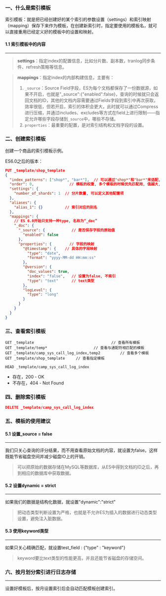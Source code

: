### 一、什么是索引模板

索引模板：就是把已经创建好的某个索引的参数设置（settings）和索引映射（mapping）保存下来作为模板，在创建新索引时，指定要使用的模板名，就可以直接重用已经定义好的模板中的设置和映射。



#### 1.1 索引模板中的内容

---

>**settings**：指定index的配置信息，比如分片数、副本数，tranlog同步条件、refresh策略等信息。

>**mappings**：指定index的内部构建信息，主要有：
>
>1. `_source`：Source Field字段，ES为每个文档都保存了一份数据源，如果不开启，也就是"_source":{"enabled":false}，查询的时候就只会返回文档的ID，其他的文档内容需要通过Fields字段到索引中再次获取，效率很低，但若开启，索引的体积会更大，此时就可以通过Compress进行压缩，并通过includes、excludes等方式在field上进行限制——指定允许哪些字段存储到`_source`中，哪些不存储。
>2. `properties`：最重要的配置，是对索引结构和文档字段的设置。



### 二、创建索引模板

创建一个商品的索引模板示例。

ES6.0之后的版本：

```json
PUT _template/shop_template
{
  "index_patterns": ["shop*", "bar*"],  // 可以通过"shop*"和"bar*"来适配, template字段已过期
  "order": 0,                // 模板的权重, 多个模板的时候优先匹配用, 值越大, 权重越高
  "settings": {
    "number_of_shards": 1  // 分片数量, 可以定义其他配置项
  },
  "aliases": {
    "alias_1": {}          // 索引对应的别名
  },
  "mappings": {
    // ES 6.0开始只支持一种type, 名称为“_doc”
    "_doc": {
      "_source": {            // 是否保存字段的原始值
        "enabled": false
      },
      "properties": {        // 字段的映射
        "@timestamp": {    // 具体的字段映射
          "type": "date",           
          "format": "yyyy-MM-dd HH:mm:ss"
        },
        "@version": {
          "doc_values": true,
          "index": "false",   // 设置为false, 不索引
          "type": "text"      // text类型
        },
        "logLevel": {
          "type": "long"
        }
      }
    }
  }
}
```



### 三、查看索引模板

```
GET _template									// 查看所有模板
GET _template/temp*						// 查看与通配符相匹配的模板
GET _template/camp_sys_call_log_index,temp2			// 查看多个模板
GET _template/shop_template		// 查看指定模板
```

```
HEAD _template/camp_sys_call_log_index
```

- 存在，200 - OK
- 不存在，404 - Not Found



### 四、删除索引模板

```json
DELETE _template/camp_sys_call_log_index
```



### 五、模板的使用建议

#### 5.1 设置_source = false

---

我们只关心查询的评分结果，而不用查看原始文档的内容，就设置为false。这样既能节省磁盘空间并减少磁盘IO上的开销。

>可以把原始的数据存储在MySQL等数据库，从ES中得到文档的ID之后，再到相应的数据库中获取数据。



#### 5.2 设置dynamic = strict

---

如果我们的数据是结构化数据，就设置"dynamic":"strict"

>把动态类型判断设置为严格，也就是不允许ES为插入的数据进行动态类型设置，避免注入脏数据。



#### 5.3 使用keyword类型

---

如果只关心精确匹配，就设置test_field : {"type" : "keyword"}

> keyword要比text类型的性能更高，并且还能节省磁盘的存储空间。



### 六、按月划分索引进行日志存储

---

设置好模板后，按月设置索引后会自动匹配模板创建索引。